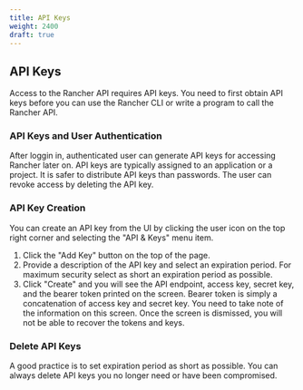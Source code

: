 ```yaml
---
title: API Keys
weight: 2400
draft: true
---
```


## API Keys

Access to the Rancher API requires API keys. You need to first obtain API keys before you can use the Rancher CLI or write a program to call the Rancher API.

### API Keys and User Authentication

After loggin in, authenticated user can generate API keys for accessing Rancher later on. API keys are typically assigned to an application or a project. It is safer to distribute API keys than passwords. The user can revoke access by deleting the API key.

### API Key Creation

You can create an API key from the UI by clicking the user icon on the top right corner and selecting the "API & Keys" menu item.

1. Click the "Add Key" button on the top of the page.
2. Provide a description of the API key and select an expiration period. For maximum security select as short an expiration period as possible.
3. Click "Create" and you will see the API endpoint, access key, secret key, and the bearer token printed on the screen. Bearer token is simply a concatenation of access key and secret key. You need to take note of the information on this screen. Once the screen is dismissed, you will not be able to recover the tokens and keys.

### Delete API Keys

A good practice is to set expiration period as short as possible. You can always delete API keys you no longer need or have been compromised.
